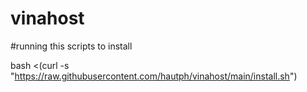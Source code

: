 # vinahost
#running this scripts to install

bash <(curl -s "https://raw.githubusercontent.com/hautph/vinahost/main/install.sh")

